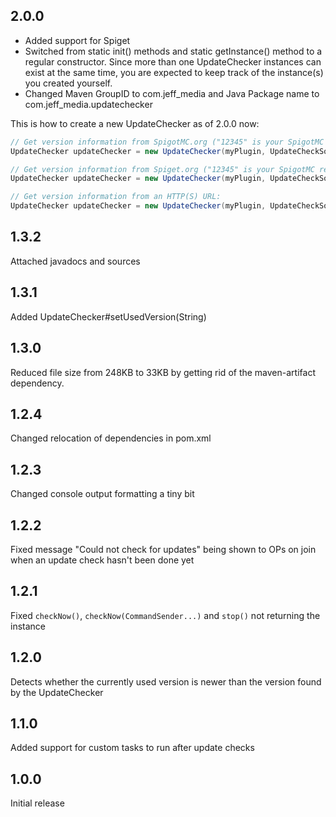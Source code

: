 ## 2.0.0
- Added support for Spiget
- Switched from static init() methods and static getInstance() method to a regular constructor. Since more than one UpdateChecker instances can exist at the same time, you are expected to keep track of the instance(s) you created yourself.
- Changed Maven GroupID to com.jeff_media and Java Package name to com.jeff_media.updatechecker

This is how to create a new UpdateChecker as of 2.0.0 now:
```java
// Get version information from SpigotMC.org ("12345" is your SpigotMC resource ID):
UpdateChecker updateChecker = new UpdateChecker(myPlugin, UpdateCheckSource.SPIGOT, "12345");

// Get version information from Spiget.org ("12345" is your SpigotMC resource ID):
UpdateChecker updateChecker = new UpdateChecker(myPlugin, UpdateCheckSource.SPIGET, "12345");

// Get version information from an HTTP(S) URL:
UpdateChecker updateChecker = new UpdateChecker(myPlugin, UpdateCheckSource.SPIGOT, "https://api.jeff-media.com/chestsort/latest-version.txt");
```

## 1.3.2

Attached javadocs and sources

## 1.3.1

Added UpdateChecker#setUsedVersion(String)

## 1.3.0

Reduced file size from 248KB to 33KB by getting rid of the maven-artifact dependency.

## 1.2.4

Changed relocation of dependencies in pom.xml

## 1.2.3

Changed console output formatting a tiny bit

## 1.2.2

Fixed message "Could not check for updates" being shown to OPs on join when an update check hasn't been done yet

## 1.2.1

Fixed `checkNow()`, `checkNow(CommandSender...)` and `stop()` not returning the instance

## 1.2.0

Detects whether the currently used version is newer than the version found by the UpdateChecker

## 1.1.0

Added support for custom tasks to run after update checks

## 1.0.0

Initial release